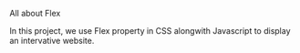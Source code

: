 All about Flex

In this project, we use Flex property in CSS alongwith Javascript to display an intervative website.
